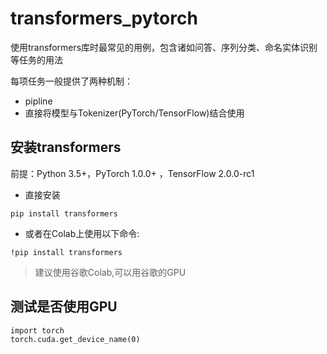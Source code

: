 # transformers_pytorch
使用transformers库时最常见的用例，包含诸如问答、序列分类、命名实体识别等任务的用法

每项任务一般提供了两种机制：
* pipline
* 直接将模型与Tokenizer(PyTorch/TensorFlow)结合使用

## 安装transformers
前提：Python 3.5+，PyTorch 1.0.0+ ，TensorFlow 2.0.0-rc1

* 直接安装
```
pip install transformers
```
* 或者在Colab上使用以下命令:
```
!pip install transformers
```
> 建议使用谷歌Colab,可以用谷歌的GPU

## 测试是否使用GPU
```
import torch
torch.cuda.get_device_name(0)
```

